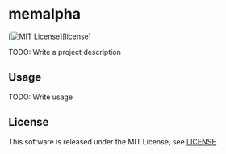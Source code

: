 # memalpha

[![MIT License](http://img.shields.io/badge/license-MIT-blue.svg?style=flat-square)][license]

TODO: Write a project description

## Usage

TODO: Write usage

## License

This software is released under the MIT License, see [LICENSE](LICENSE).
